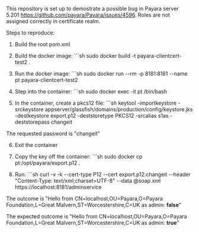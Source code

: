 This repository is set up to demostrate a possible bug in Payara server 5.201 https://github.com/payara/Payara/issues/4596. Roles are not assigned correctly in certificate realm. 

Steps to reproduce: 

1. Build the root pom.xml

2. Build the docker image: ```sh sudo docker build -t payara-clientcert-test2 .

3. Run the docker image: ```sh sudo docker run --rm -p 8181:8181 --name pt payara-clientcert-test2

4. Step into the container: ```sh sudo docker exec -it pt /bin/bash

5. In the container, create a pkcs12 file: ```sh keytool -importkeystore -srckeystore appserver/glassfish/domains/production/config/keystore.jks -destkeystore export.p12 -deststoretype PKCS12 -srcalias s1as -deststorepass changeit

The requested password is "changeit"

6. Exit the container

7. Copy the key off the container: ```sh sudo docker cp pt:/opt/payara/export.p12 .

8. Run: ```sh curl -v -k --cert-type P12 --cert export.p12:changeit --header "Content-Type: text/xml;charset=UTF-8" --data @soap.xml https://localhost:8181/adminservice

The outcome is "Hello from CN=localhost,OU=Payara,O=Payara Foundation,L=Great Malvern,ST=Worcestershire,C=UK as admin: **false**"

The expected outcome is "Hello from CN=localhost,OU=Payara,O=Payara Foundation,L=Great Malvern,ST=Worcestershire,C=UK as admin: **true**" 

